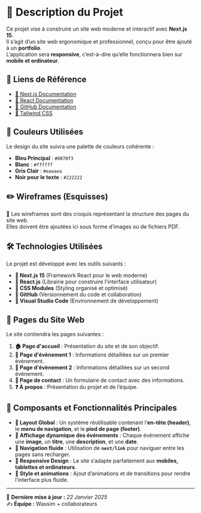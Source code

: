 # 📌 Description du Projet

Ce projet vise à construire un site web moderne et interactif avec **Next.js 15**.  
Il s’agit d’un site web ergonomique et professionnel, conçu pour être ajouté à un **portfolio**.  
L’application sera **responsive**, c’est-à-dire qu’elle fonctionnera bien sur **mobile et ordinateur**.

## 🔗 Liens de Référence

- [📖 Next.js Documentation](https://nextjs.org/docs)
- [📖 React Documentation](https://reactjs.org/docs)
- [📖 GitHub Documentation](https://docs.github.com)
- [📖 Tailwind CSS](https://tailwindcss.com/docs/installation)

## 🎨 Couleurs Utilisées

Le design du site suivra une palette de couleurs cohérente :

- **Bleu Principal** : `#0070f3`
- **Blanc** : `#ffffff`
- **Gris Clair** : `#eaeaea`
- **Noir pour le texte** : `#222222`

## ✏️ Wireframes (Esquisses)

📌 Les wireframes sont des croquis représentant la structure des pages du site web.  
Elles doivent être ajoutées ici sous forme d’images ou de fichiers PDF.

## 🛠️ Technologies Utilisées

Le projet est développé avec les outils suivants :

- **📌 Next.js 15** (Framework React pour le web moderne)
- **📌 React.js** (Librairie pour construire l’interface utilisateur)
- **📌 CSS Modules** (Styling organisé et optimisé)
- **📌 GitHub** (Versionnement du code et collaboration)
- **📌 Visual Studio Code** (Environnement de développement)

## 📄 Pages du Site Web

Le site contiendra les pages suivantes :

1. **🏠 Page d'accueil** : Présentation du site et de son objectif.
2. **📅 Page d'évènement 1** : Informations détaillées sur un premier évènement.
3. **📅 Page d'évènement 2** : Informations détaillées sur un second évènement.
4. **📩 Page de contact** : Un formulaire de contact avec des informations.
5. **❓ À propos** : Présentation du projet et de l’équipe.

## 📌 Composants et Fonctionnalités Principales

- **🔄 Layout Global** : Un système réutilisable contenant l’**en-tête (header)**, le **menu de navigation**, et le **pied de page (footer)**.
- **📅 Affichage dynamique des événements** : Chaque événement affiche une **image**, un **titre**, une **description**, et une **date**.
- **🔗 Navigation fluide** : Utilisation de **`next/link`** pour naviguer entre les pages sans recharger.
- **📱 Responsive Design** : Le site s’adapte parfaitement aux **mobiles, tablettes et ordinateurs**.
- **🎨 Style et animations** : Ajout d’animations et de transitions pour rendre l’interface plus fluide.

---

📌 **Dernière mise à jour :** _22 Janvier 2025_  
✍️ **Équipe :** Wassim + collaborateurs
